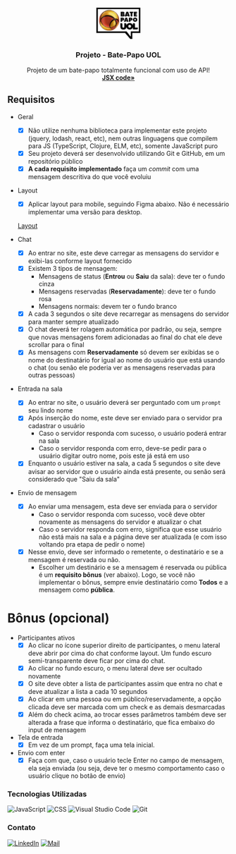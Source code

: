 <div id="top"></div>
<!-- PROJECT LOGO -->
<br />
<div align="center">
  <a href="https://github.com/picinelli/projeto-batepapo-uol">
    <img src="https://github.com/picinelli/projeto-batepapo-uol/blob/main/conteudo/logo-uol.svg" alt="Logo" width="100">
  </a>

<h3 align="center">Projeto - Bate-Papo UOL</h3>
  <p align="center">
    Projeto de um bate-papo totalmente funcional com uso de API!
    <br />
    <a href="https://github.com/picinelli/projeto-cineflix/tree/main/src"><strong>JSX code»</strong></a>
</div>

<!-- ABOUT THE PROJECT -->

## Requisitos

- Geral
    - [x]  Não utilize nenhuma biblioteca para implementar este projeto (jquery, lodash, react, etc), nem outras linguagens que compilem para JS (TypeScript, Clojure, ELM, etc), somente JavaScript puro
    - [x]  Seu projeto deverá ser desenvolvido utilizando Git e GitHub, em um repositório público
    - [x]  **A cada requisito implementado** faça um *commit* com uma mensagem descritiva do que você evoluiu
- Layout
    - [x]  Aplicar layout para mobile, seguindo Figma abaixo. Não é necessário implementar uma versão para desktop.
    
    [Layout](https://www.figma.com/file/eviXSw3MnQVphvpalRT78c/Chat-UOL?node-id=0%3A1)
    
- Chat
    - [x]  Ao entrar no site, este deve carregar as mensagens do servidor e exibi-las conforme layout fornecido
    - [x]  Existem 3 tipos de mensagem:
        - Mensagens de status (**Entrou** ou **Saiu** da sala): deve ter o fundo cinza
        - Mensagens reservadas (**Reservadamente**): deve ter o fundo rosa
        - Mensagens normais: devem ter o fundo branco
    - [x]  A cada 3 segundos o site deve recarregar as mensagens do servidor para manter sempre atualizado
    - [x]  O chat deverá ter rolagem automática por padrão, ou seja, sempre que novas mensagens forem adicionadas ao final do chat ele deve scrollar para o final  
    - [x]  As mensagens com **Reservadamente** só devem ser exibidas se o nome do destinatário for igual ao nome do usuário que está usando o chat (ou senão ele poderia ver as mensagens reservadas para outras pessoas)
    
- Entrada na sala
    - [x]  Ao entrar no site, o usuário deverá ser perguntado com um `prompt` seu lindo nome
    - [x]  Após inserção do nome, este deve ser enviado para o servidor pra cadastrar o usuário
        - Caso o servidor responda com sucesso, o usuário poderá entrar na sala
        - Caso o servidor responda com erro, deve-se pedir para o usuário digitar outro nome, pois este já está em uso
    - [x]  Enquanto o usuário estiver na sala, a cada 5 segundos o site deve avisar ao servidor que o usuário ainda está presente, ou senão será considerado que "Saiu da sala"
- Envio de mensagem
    - [x]  Ao enviar uma mensagem, esta deve ser enviada para o servidor
        - Caso o servidor responda com sucesso, você deve obter novamente as mensagens do servidor e atualizar o chat
        - Caso o servidor responda com erro, significa que esse usuário não está mais na sala e a página deve ser atualizada (e com isso voltando pra etapa de pedir o nome)
    - [x]  Nesse envio, deve ser informado o remetente, o destinatário e se a mensagem é reservada ou não.
        - Escolher um destinário e se a mensagem é reservada ou pública é um **requisito bônus** (ver abaixo). Logo, se você não implementar o bônus, sempre envie destinatário como **Todos** e a mensagem como **pública**.

# Bônus (opcional)

- Participantes ativos
    - [x]  Ao clicar no ícone superior direito de participantes, o menu lateral deve abrir por cima do chat conforme layout. Um fundo escuro semi-transparente deve ficar por cima do chat.
    - [x]  Ao clicar no fundo escuro, o menu lateral deve ser ocultado novamente
    - [x]  O site deve obter a lista de participantes assim que entra no chat e deve atualizar a lista a cada 10 segundos
    - [x]  Ao clicar em uma pessoa ou em público/reservadamente, a opção clicada deve ser marcada com um check e as demais desmarcadas
    - [x]  Além do check acima, ao trocar esses parâmetros também deve ser alterada a frase que informa o destinatário, que fica embaixo do input de mensagem
        
- Tela de entrada
    - [x]  Em vez de um prompt, faça uma tela inicial.

- Envio com enter
    - [x]  Faça com que, caso o usuário tecle Enter no campo de mensagem, ela seja enviada (ou seja, deve ter o mesmo comportamento caso o usuário clique no botão de envio)

### Tecnologias Utilizadas

![JavaScript](https://img.shields.io/badge/JavaScript-323330?style=for-the-badge&logo=javascript&logoColor=F7DF1E)
![CSS](https://img.shields.io/badge/CSS-239120?&style=for-the-badge&logo=css3&logoColor=white)
![Visual Studio Code](https://img.shields.io/badge/Visual%20Studio%20Code-0078d7.svg?style=for-the-badge&logo=visual-studio-code&logoColor=white)
![Git](https://img.shields.io/badge/git-%23F05033.svg?style=for-the-badge&logo=git&logoColor=white)

<!-- CONTACT -->

### Contato

[![LinkedIn][linkedin-shield]][linkedin-url]
[![Mail][mail-shield]][mail-url]

<!-- MARKDOWN LINKS & IMAGES -->
<!-- https://www.markdownguide.org/basic-syntax/#reference-style-links -->

[linkedin-shield]: https://img.shields.io/badge/-LinkedIn-black.svg?style=for-the-badge&logo=linkedin&colorB=blue
[linkedin-url]: https://www.linkedin.com/in/pedro-ivo-brum-cinelli//
[mail-shield]: https://img.shields.io/badge/Gmail-D14836?style=for-the-badge&logo=gmail&logoColor=white
[mail-url]: mailto:cinelli.dev@gmail.com
